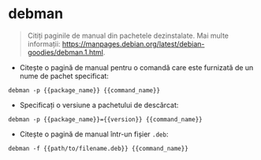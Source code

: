 # debman

> Citiți paginile de manual din pachetele dezinstalate.
> Mai multe informații: <https://manpages.debian.org/latest/debian-goodies/debman.1.html>.

- Citește o pagină de manual pentru o comandă care este furnizată de un nume de pachet specificat:

`debman -p {{package_name}} {{command_name}}`

- Specificați o versiune a pachetului de descărcat:

`debman -p {{package_name}}={{version}} {{command_name}}`

- Citește o pagină de manual într-un fișier `.deb`:

`debman -f {{path/to/filename.deb}} {{command_name}}`
